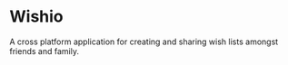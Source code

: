 # Wishio
A cross platform application for creating and sharing wish lists amongst friends and family. 
